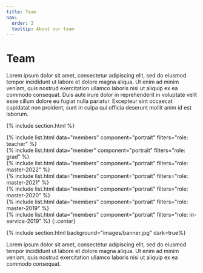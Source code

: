 ```yaml
---
title: Team
nav:
  order: 3
  tooltip: About our team
---
```


# <i class="fas fa-users"></i>Team

Lorem ipsum dolor sit amet, consectetur adipiscing elit, sed do eiusmod tempor incididunt ut labore et dolore magna aliqua.
Ut enim ad minim veniam, quis nostrud exercitation ullamco laboris nisi ut aliquip ex ea commodo consequat.
Duis aute irure dolor in reprehenderit in voluptate velit esse cillum dolore eu fugiat nulla pariatur.
Excepteur sint occaecat cupidatat non proident, sunt in culpa qui officia deserunt mollit anim id est laborum.

{% include section.html %}

{%
  include list.html
  data="members"
  component="portrait"
  filters="role: teacher"
%}
<br>
{%
  include list.html
  data="member"
  component="portrait"
  filters="role: grad"
%}
<br>
{%
  include list.html
  data="members"
  component="portrait"
  filters="role: master-2022"
%}
<br>
{%
  include list.html
  data="members"
  component="portrait"
  filters="role: master-2021"
%}
<br>
{%
  include list.html
  data="members"
  component="portrait"
  filters="role: master-2020"
%}
<br>
{%
  include list.html
  data="members"
  component="portrait"
  filters="role: master-2019"
%}
<br>
{%
  include list.html
  data="members"
  component="portrait"
  filters="role: in-service-2019"
%}
{:.center}

{% include section.html background="images/banner.jpg" dark=true%}

Lorem ipsum dolor sit amet, consectetur adipiscing elit, sed do eiusmod tempor incididunt ut labore et dolore magna aliqua.
Ut enim ad minim veniam, quis nostrud exercitation ullamco laboris nisi ut aliquip ex ea commodo consequat.
